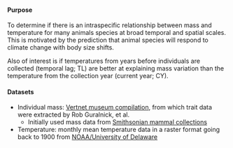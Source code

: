 #### Purpose
To determine if there is an intraspecific relationship between mass and temperature for many animals species at broad temporal and spatial scales. This is motivated by the prediction that animal species will respond to climate change with body size shifts. 

Also of interest is if temperatures from years before individuals are collected (temporal lag; TL) are better at explaining mass variation than the temperature from the collection year (current year; CY).  

#### Datasets
* Individual mass: [Vertnet museum compilation](http://vertnet.org/), from which trait data were extracted by Rob Guralnick, et al. 
  * Initially used mass data from [Smithsonian mammal collections](http://collections.nmnh.si.edu/search/mammals/)
* Temperature: monthly mean temperature data in a raster format going back to 1900 from [NOAA/University of Delaware](http://www.esrl.noaa.gov/psd/data/gridded/data.UDel_AirT_Precip.html)
